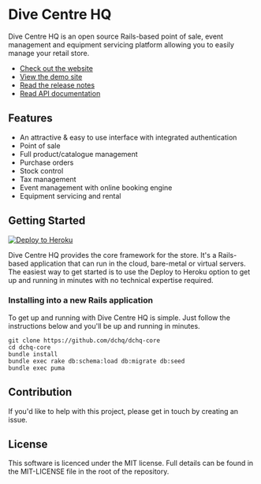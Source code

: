 # Dive Centre HQ

Dive Centre HQ is an open source Rails-based point of sale, event management and equipment servicing platform allowing you to easily manage your retail store.

* [Check out the website](http://www.divecentrehq.com)
* [View the demo site](http://demo.divecentrehq.com)
* [Read the release notes](https://github.com/tryshoppe/core/blob/master/CHANGELOG.md)
* [Read API documentation](http://www.divecentrehq.com/apidocs)

## Features

* An attractive & easy to use interface with integrated authentication
* Point of sale
* Full product/catalogue management
* Purchase orders
* Stock control
* Tax management
* Event management with online booking engine
* Equipment servicing and rental

## Getting Started

[![Deploy to Heroku](https://www.herokucdn.com/deploy/button.svg)](https://heroku.com/deploy)

Dive Centre HQ provides the core framework for the store. It's a Rails-based application that can run in the cloud, bare-metal or virtual servers. The easiest way to get started is to use the Deploy to Heroku option to get up and running in minutes with no technical expertise required.

### Installing into a new Rails application

To get up and running with Dive Centre HQ is simple. Just follow the
instructions below and you'll be up and running in minutes.

    git clone https://github.com/dchq/dchq-core
    cd dchq-core
    bundle install
    bundle exec rake db:schema:load db:migrate db:seed
    bundle exec puma

## Contribution

If you'd like to help with this project, please get in touch by creating an issue.

## License

This software is licenced under the MIT license. Full details can be found in the MIT-LICENSE file in the root of the repository.
